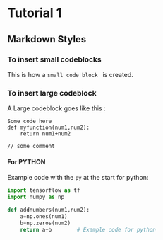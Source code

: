 # Tutorial 1

## Markdown Styles

### To insert small codeblocks

This is how a `small code block ` is created.

### To insert large codeblock

A Large codeblock goes like this :

```
Some code here
def myfunction(num1,num2):
    return num1+num2

// some comment
```

#### For PYTHON 

Example code with the `py` at the start for python:

``` py
import tensorflow as tf
import numpy as np

def addnumbers(num1,num2):
    a=np.ones(num1)
    b=np.zeros(num2)
    return a+b        # Example code for python
```